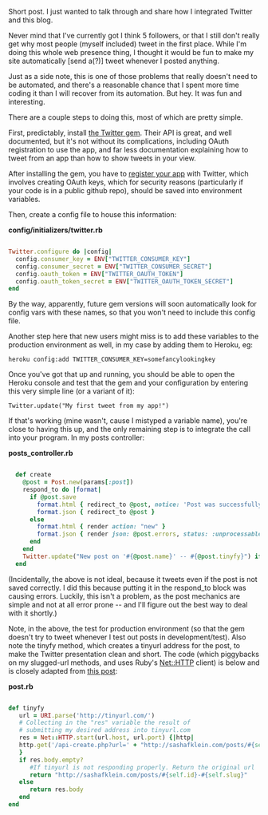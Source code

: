 Short post. I just wanted to talk through and share how I integrated Twitter and this blog.

Never mind that I've currently got I think 5 followers, or that I still don't really get why most people (myself included) tweet in the first place. While I'm doing this whole web presence thing, I thought it would be fun to make my site automatically [send a(?)] tweet whenever I posted anything.

Just as a side note, this is one of those problems that really doesn't need to be automated, and there's a reasonable chance that I spent more time coding it than I will recover from its automation. But hey. It was fun and interesting.

There are a couple steps to doing this, most of which are pretty simple.

First, predictably, install <a href="https://github.com/sferik/twitter">the Twitter gem</a>. Their API is great, and well documented, but it's not without its complications, including OAuth registration to use the app, and far less documentation explaining how to tweet from an app than how to show tweets in your view.

After installing the gem, you have to <a href="https://dev.twitter.com/apps/new">register your app</a> with Twitter, which involves creating OAuth keys, which for security reasons (particularly if your code is in a public github repo), should be saved into environment variables.

Then, create a config file to house this information:

**config/initializers/twitter.rb**

```ruby

Twitter.configure do |config|
  config.consumer_key = ENV["TWITTER_CONSUMER_KEY"]
  config.consumer_secret = ENV["TWITTER_CONSUMER_SECRET"]
  config.oauth_token = ENV["TWITTER_OAUTH_TOKEN"]
  config.oauth_token_secret = ENV["TWITTER_OAUTH_TOKEN_SECRET"]
end

```

By the way, apparently, future gem versions will soon automatically look for config vars with these names, so that you won't need to include this config file.

Another step here that new users might miss is to add these variables to the production environment as well, in my case by adding them to Heroku, eg:

```
heroku config:add TWITTER_CONSUMER_KEY=somefancylookingkey
```

Once you've got that up and running, you should be able to open the Heroku console and test that the gem and your configuration by entering this very simple line (or a variant of it):

```
Twitter.update("My first tweet from my app!")
```

If that's working (mine wasn't, cause I mistyped a variable name), you're close to having this up, and the only remaining step is to integrate the call into your program. In my posts controller:

**posts_controller.rb**

```ruby

  def create
    @post = Post.new(params[:post])
    respond_to do |format|
      if @post.save
        format.html { redirect_to @post, notice: 'Post was successfully created.' }
        format.json { redirect_to @post }
      else
        format.html { render action: "new" }
        format.json { render json: @post.errors, status: :unprocessable_entity }
      end
    end
    Twitter.update("New post on '#{@post.name}' -- #{@post.tinyfy}") if Rails.env.production?
  end

```


(Incidentally, the above is not ideal, because it tweets even if the post is not saved correctly. I did this because putting it in the respond_to block was causing errors. Luckily, this isn't a problem, as the post mechanics are simple and not at all error prone -- and I'll figure out the best way to deal with it shortly.)

Note, in the above, the test for production environment (so that the gem doesn't try to tweet whenever I test out posts in development/test). Also note the tinyfy method, which creates a tinyurl address for the post, to make the Twitter presentation clean and short. The code (which piggybacks on my slugged-url methods, and uses Ruby's <a href="http://ruby-doc.org/stdlib-2.0/libdoc/net/http/rdoc/Net/HTTP.html">Net::HTTP</a> client) is below and is closely adapted from <a href="http://www.mikeheijmans.com/2008/09/getting-tinyurls-in-rails/">this post</a>:

**post.rb**

```ruby

def tinyfy
   url = URI.parse('http://tinyurl.com/')
   # Collecting in the "res" variable the result of
   # submitting my desired address into tinyurl.com
   res = Net::HTTP.start(url.host, url.port) {|http|
   http.get('/api-create.php?url=' + "http://sashafklein.com/posts/#{self.id}-#{self.slug}")
   }
   if res.body.empty?
      #If tinyurl is not responding properly. Return the original url
      return "http://sashafklein.com/posts/#{self.id}-#{self.slug}"
   else
      return res.body
   end
end

```

